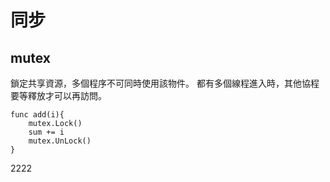# 同步

## mutex
鎖定共享資源，多個程序不可同時使用該物件。
都有多個線程進入時，其他協程要等釋放才可以再訪問。
```
func add(i){
    mutex.Lock()
    sum += i
    mutex.UnLock()
}
```

2222
